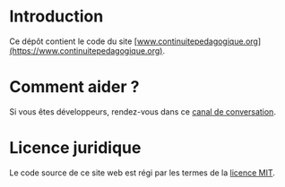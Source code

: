# Introduction

Ce dépôt contient le code du site
[www.continuitepedagogique.org](https://www.continuitepedagogique.org).

# Comment aider ?

Si vous êtes développeurs, rendez-vous dans ce [canal de conversation](https://chat.volontaires.continuitepedagogique.org/channel/tech-room).

# Licence juridique

Le code source de ce site web est régi par les termes de la [licence MIT](https://github.com/Continuite-Pedagogique/www/blob/master/LICENSE).
